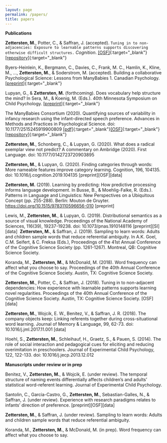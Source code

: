 ```yaml
---
layout: page
permalink: /papers/
title: papers
---
```


**Publications**

**Zettersten, M.**, Potter, C., & Saffran, J. (accepted). `Tuning in to non-adjacencies: Exposure to learnable patterns supports discovering otherwise difficult structures.` *Cognition*. [[OSF]](https://osf.io/m3wn4/){:target="\_blank"}[[repository]](https://github.com/mzettersten/apg-non-adjacent){:target="\_blank"}

Byers-Heinlein, K., Bergmann, C., Davies, C., Frank, M. C., Hamlin, K., Kline, M., …, **Zettersten, M.**, & Soderstrom, M. (accepted). Building a collaborative Psychological Science: Lessons from ManyBabies 1. Canadian Psychology. [[preprint]](https://psyarxiv.com/dmhk2/){:target="\_blank"}

Lupyan, G., & **Zettersten, M.** (forthcoming). Does vocabulary help structure the mind? In Sera, M., & Koenig, M. (Eds.). 40th Minnesota Symposium on Child Psychology. [[preprint]](https://psyarxiv.com/b74u9/){:target="\_blank"}

The ManyBabies Consortium (2020). Quantifying sources of variability in infancy research using the infant-directed speech preference. Advances in Methods and Practices in Psychological Science. doi: 10.1177/2515245919900809 [[pdf]](https://mzettersten.github.io/assets/pdf/ManyBabies1.pdf){:target="\_blank"}[[OSF]](https://osf.io/re95x/){:target="\_blank"}[[repository]](https://github.com/manybabies/mb1-analysis-public){:target="\_blank"}

**Zettersten, M.**, Schonberg, C., & Lupyan, G. (2020). What does a radical exemplar view not predict? A commentary on Ambridge (2020). First Language. doi: 10.1177/0142723720903895

**Zettersten, M.**, & Lupyan, G. (2020). Finding categories through words: More nameable features improve category learning. Cognition, 196, 104135. doi: 10.1016/j.cognition.2019.104135 [preprint][OSF][data]​

**Zettersten, M.** (2019). Learning by predicting: How predictive processing informs language development. In Busse, B., & Moehlig-Falke, R. (Eds.). Patterns in Language and Linguistics: New Perspectives on a Ubiquitous Concept (pp. 255-288). Berlin: Mouton de Gruyter. https://doi.org/10.1515/9783110596656-010 [preprint]

Lewis, M., **Zettersten, M.**, & Lupyan, G. (2019). Distributional semantics as a source of visual knowledge. Proceedings of the National Academy of Sciences, 116(39), 19237-19238. doi: 10.1073/pnas.1910148116 [preprint][SI][data]
​
**Zettersten, M.**, & Saffran, J. (2019). Sampling to learn words: Adults and children sample words that reduce referential ambiguity. In A.K. Goel, C.M. Seifert, & C. Freksa (Eds.), Proceedings of the 41st Annual Conference of the Cognitive Science Society (pp. 1261-1267). Montreal, QB: Cognitive Science Society.

Koranda, M., **Zettersten, M.**, & McDonald, M. (2018). Word frequency can affect what you choose to say. Proceedings of the 40th Annual Conference of the Cognitive Science Society. Austin, TX: Cognitive Science Society.
 
**Zettersten, M.**, Potter, C., & Saffran, J. (2018). Tuning in to non-adjacent dependencies: How experience with learnable patterns supports learning novel regularities. Proceedings of the 40th Annual Conference of the Cognitive Science Society. Austin, TX: Cognitive Science Society. [OSF][data]
 
**Zettersten, M.**, Wojcik, E. W., Benitez, V., & Saffran, J. R. (2018). The company objects keep: Linking referents together during cross-situational word learning. Journal of Memory & Language, 99, 62-73​. doi: 10.1016/j.jml.2017.11.001 [data]

Hoehl, S., **Zettersten, M.**, Schleihauf, H., Graetz, S., & Pauen, S. (2014). The role of social interaction and pedagogical cues for eliciting and reducing overimitation in preschoolers. Journal of Experimental Child Psychology, 122, 122-133. doi: 10.1016/j.jecp.2013.12.012

**Manuscripts under review or in prep**

​Benitez, V., **Zettersten, M.**, & Wojcik, E. (under review). The temporal structure of naming events differentially affects children’s and adults’ statistical word-referent learning. Journal of Experimental Child Psychology. 

Santolin, C., Garcia-Castro, G., **Zettersten, M.**, Sebastian-Galles, N., & Saffran, J. (under review). Experience with research paradigms relates to infants’ direction of preference. [preprint][OSF][data]

**Zettersten, M.**, & Saffran, J. (under review). Sampling to learn words: Adults and children sample words that reduce referential ambiguity.
 
Koranda, M., **Zettersten, M.**, & McDonald, M. (in prep). Word frequency can affect what you choose to say.
